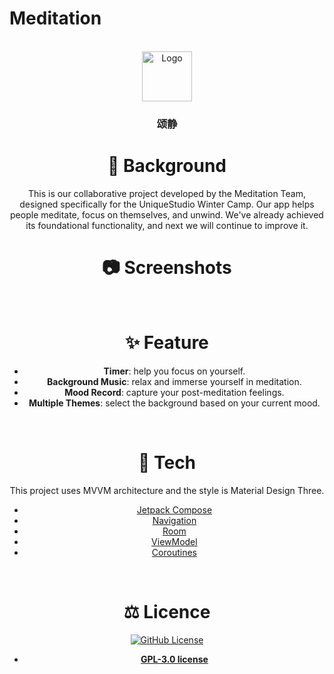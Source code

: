 # Meditation


<br />
<div align="center">
  <a href="https://github.com/suisbuds/Meditation">
    <img src="file:///home/sulis/Downloads/app_icon/res/mipmap-xxxhdpi/app_icon.png" alt="Logo" width="80" height="80">
  </a>

  <h3 align="center">颂静</h3>

# 👋 Background
This is our collaborative project developed by the Meditation Team, designed specifically for the UniqueStudio Winter Camp. Our app helps people meditate, focus on themselves, and unwind. We've already achieved its foundational functionality, and next we will continue to improve it.

# 📷 Screenshots


<br>



# ✨ Feature
- **Timer**: help you focus on yourself.
- **Background Music**: relax and immerse yourself in meditation.
- **Mood Record**: capture your post-meditation feelings. 
- **Multiple Themes**: select the background based on your current mood.


<br>
  

# 🚀 Tech
This project uses MVVM architecture and the style is Material Design Three.
* [Jetpack Compose](https://developer.android.com/jetpack/compose)
* [Navigation](https://developer.android.com/jetpack/compose/navigation)
* [Room](https://developer.android.com/training/data-storage/room)
* [ViewModel](https://developer.android.com/topic/libraries/architecture/viewmodel)
* [Coroutines](https://developer.android.com/kotlin/coroutines)


<br>


# ⚖️ Licence 
[![GitHub License](https://img.shields.io/github/license/suisbuds/Meditation?style=for-the-badge&logo=gpl)](https://www.gnu.org/licenses/gpl-3.0.en.html#license-text)
- **[GPL-3.0 license](LICENSE)**


<br>
